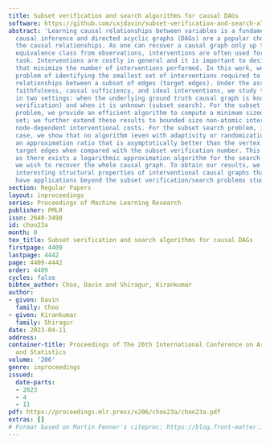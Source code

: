 ```yaml
---
title: Subset verification and search algorithms for causal DAGs
software: https://github.com/cxjdavin/subset-verification-and-search-algorithms-for-causal-DAGs
abstract: 'Learning causal relationships between variables is a fundamental task in
  causal inference and directed acyclic graphs (DAGs) are a popular choice to represent
  the causal relationships. As one can recover a causal graph only up to its Markov
  equivalence class from observations, interventions are often used for the recovery
  task. Interventions are costly in general and it is important to design algorithms
  that minimize the number of interventions performed. In this work, we study the
  problem of identifying the smallest set of interventions required to learn the causal
  relationships between a subset of edges (target edges). Under the assumptions of
  faithfulness, causal sufficiency, and ideal interventions, we study this problem
  in two settings: when the underlying ground truth causal graph is known (subset
  verification) and when it is unknown (subset search). For the subset verification
  problem, we provide an efficient algorithm to compute a minimum sized interventional
  set; we further extend these results to bounded size non-atomic interventions and
  node-dependent interventional costs. For the subset search problem, in the worst
  case, we show that no algorithm (even with adaptivity or randomization) can achieve
  an approximation ratio that is asymptotically better than the vertex cover of the
  target edges when compared with the subset verification number. This result is surprising
  as there exists a logarithmic approximation algorithm for the search problem when
  we wish to recover the whole causal graph. To obtain our results, we prove several
  interesting structural properties of interventional causal graphs that we believe
  have applications beyond the subset verification/search problems studied here.'
section: Regular Papers
layout: inproceedings
series: Proceedings of Machine Learning Research
publisher: PMLR
issn: 2640-3498
id: choo23a
month: 0
tex_title: Subset verification and search algorithms for causal DAGs
firstpage: 4409
lastpage: 4442
page: 4409-4442
order: 4409
cycles: false
bibtex_author: Choo, Davin and Shiragur, Kirankumar
author:
- given: Davin
  family: Choo
- given: Kirankumar
  family: Shiragur
date: 2023-04-11
address:
container-title: Proceedings of The 26th International Conference on Artificial Intelligence
  and Statistics
volume: '206'
genre: inproceedings
issued:
  date-parts:
  - 2023
  - 4
  - 11
pdf: https://proceedings.mlr.press/v206/choo23a/choo23a.pdf
extras: []
# Format based on Martin Fenner's citeproc: https://blog.front-matter.io/posts/citeproc-yaml-for-bibliographies/
---
```

